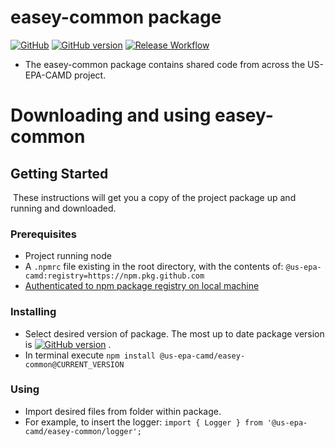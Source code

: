 # easey-common package
[![GitHub](https://img.shields.io/github/license/US-EPA-CAMD/easey-auth-api)](https://github.com/US-EPA-CAMD/easey-auth-api/blob/develop/LICENSE.md)
[![GitHub version](https://badge.fury.io/gh/US-EPA-CAMD%2Feasey-common.svg)](https://badge.fury.io/gh/US-EPA-CAMD%2Feasey-common)
[![Release Workflow](https://github.com/US-EPA-CAMD/easey-common/workflows/Release%20Workflow/badge.svg)](https://github.com/US-EPA-CAMD/easey-common/actions)<br>

- The easey-common package contains shared code from across the US-EPA-CAMD project. 

# Downloading and using easey-common

## Getting Started
​
These instructions will get you a copy of the project package up and running and downloaded.

### Prerequisites

- Project running node
- A ```.npmrc``` file existing in the root directory, with the contents of: ``` @us-epa-camd:registry=https://npm.pkg.github.com ```
- [Authenticated to npm package registry on local machine](https://docs.github.com/en/packages/working-with-a-github-packages-registry/working-with-the-npm-registry)

### Installing

- Select desired version of package. The most up to date package version is [![GitHub version](https://badge.fury.io/gh/US-EPA-CAMD%2Feasey-common.svg)](https://badge.fury.io/gh/US-EPA-CAMD%2Feasey-common) . <br>
- In terminal execute ```npm install @us-epa-camd/easey-common@CURRENT_VERSION```

### Using

- Import desired files from folder within package.
- For example, to insert the logger: ``` import { Logger } from '@us-epa-camd/easey-common/logger'; ```




